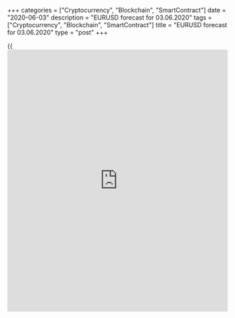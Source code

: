 +++
categories = ["Cryptocurrency", "Blockchain", "SmartContract"]
date = "2020-06-03"
description = "EURUSD forecast for 03.06.2020"
tags = ["Cryptocurrency", "Blockchain", "SmartContract"]
title = "EURUSD forecast for 03.06.2020"
type = "post"
+++

{{<iframe id="large-banner" src="https://www.bounty.group/#slide=1.0" width="100%" height="600" scrolling="no" style="border: 0px solid rgb(216, 221, 230); border-radius: 3px;">}}

June 3, 2020

June 3, 2020

Euro is looking at the marketsDmitri Demidenko

## Forex and stock market trends signal a soon recovery of global and
European economies

What came first, the chicken or the egg? Do markets reflect what is
going to be in the economy, or the economy is driving the markets in a
particular direction? When I look at the S&P 500, I see a soon V-shaped
rebound. This is what the markets signal, although the Fed’s officials,
the members of the Congressional Budget Office, and numerous experts say
that the US GDP recovery will take a long time. When I look at the GBP,
I see at least the extension of the Brexit deadline or even a soon
signing of the trade deal between the UK and the EU. Although Boris
Johnson’s government is unwilling to follow either of the scenarios.

Yes, euro gains back its old benefit, the hope that the Brexit matters
will be settled down easily. The divorce, in any sense, is not an easy
matter. Divorce is associated with significant financial costs in
exchange for independence and peace of mind. The divorce of the UK and
the EU is no exception. Both sides will suffer, and most of the negative
was priced in the sterling’s quotes until recently. Once [investor](https://www.fintechee.com/tutorial-for-forex-trading/investor-mode/)s
gained back the hope for the Brexit deal, they have started exiting the
GBP/USD shorts. According to Bloomberg's source familiar with the
matter, the European Union will try to convince Boris Johnson to forge a
compromise later this month in an attempt to stop the U.K. from breaking
away from the bloc without a trade deal.

The stronger pound supports the euro. The euro-dollar risk reversals
have entered the positive area for the first time since March, which
signals the [EUR/USD][1] market is bullish.

 **Dynamics of EUR/USD risk reversals**

![LiteForex: EURUSD forecast for 03.06.2020][2]

 _Source: Bloomberg_

The euro’s rise is natural as the US stock indexes are rallying up
although many controversial facts. There is a risk of the second wave of
COVID-19, there are mass protests in the USA, the US-China trade
relations are still tense. Moreover, the White House resumed the case of
digital taxes in the EU in relation to US companies, which may result in
new tariffs against the European Union. The growth of the global risk
appetite has sent the USD down to its three-month low, and the sharks of
Wall Street suggest that the greenback’s uptrend is about to turn down.
According to Citigroup, as the Federal Reserve slashed interest rates to
near zero and the potential growth of US GDP is lower than in the rest
of the world, the dollar enters a bear market that should last from 5 to
10 years. A similar opinion is shared by Goldman Sachs, JP Morgan, and
Deutsche Bank, which recommend their clients to reduce the share of the
US dollar in the portfolios.

The euro is also supported by the talks that Germany is to boost the
fiscal stimulus by €50 billion - €100 billion and the hopes that the ECB
will expand the QE size by another €500 billion. I think these factors
have been already priced in the[ EUR/USD][1]. If the ECB is not fast
enough to take more stimulating measures or gives less than the market
expects, the market can experience the same turmoil that was in March,
when Christine Lagarde recklessly stated that the European Central Bank
is not responsible for controlling the spreads of the debt market. The
first targets for the euro longs at [$1.115][3] and [$1.12][4] have been
already reached, the next upside targets at [$1.122 and $1.124][5] are
close. The ECB meeting should allow taking some of the profits.

* * *

P.S. Did you like my article? Share it in social networks: it will be
the best “thank you" :)

Ask me questions and comment below. I’ll be glad to answer your
questions and give necessary explanations.

 **Useful links:**

  * I recommend trying to trade with a reliable broker [here][6]. The system allows you to trade by yourself or copy successful traders from all across the globe.
  * Use my promo-code BLOG for getting deposit bonus 50% on LiteForex platform. Just enter this code in the appropriate field while [depositing][7] your trading account.
  * Telegram channel with high-quality analytics, Forex reviews, training articles, and other useful things for traders <t.me/liteforex>

## Price chart of EURUSD in real time mode

![Euro is looking at the markets][8]

The content of this article reflects the author’s opinion and does not
necessarily reflect the official position of LiteForex. The material
published on this page is provided for informational purposes only and
should not be considered as the provision of investment advice for the
purposes of Directive 2004/39/EC.

Rate this article:

{{value}}

( {{count}} {{title}} )

   1. my.liteforex.com/trading/chart?symbol=EURUSD&returnUrl=true
   2. cdn.liteforex.com/cache/uploads/blog_post/eurusd/euro-risk-reversal-03-06-20.jpg?w=30&s=af70940a6e179b9aa2ba5efdacdab560
   3. www.liteforex.com/blog/analysts-opinions/euro-discourages-bears/
   4. www.liteforex.com/blog/analysts-opinions/euro-took-a-wise-decision/
   5. www.liteforex.com/blog/analysts-opinions/dollar-is-tinkering-at-the-margins/
   6. my.liteforex.com/?category=analysts-opinions&slug=euro-is-looking-at-the-markets&openPopup=%2Fregistration%2Fpopup&utm_source=blog&utm_medium=article&utm_campaign=bonus
   7. my.liteforex.com/deposit/?category=analysts-opinions&slug=euro-is-looking-at-the-markets&promo_code=BLOG&utm_source=blog&utm_medium=article&utm_campaign=bonus
   8. cdn.liteforex.com/cache/uploads/blog_post/eurusd/liteforex-blog-eurusd-03-06-20.jpg?q=75&w=1000&s=d582303e2d63991ca2593c0981c71f2d